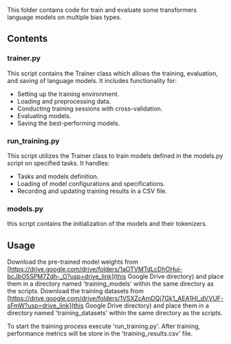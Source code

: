 This folder contains code for train and evaluate some transformers language models on multiple bias types. 
## Contents
### trainer.py 
This script contains the Trainer class which allows the training, evaluation, and saving of language models. 
It includes functionality for:
- Setting up the training environment.
- Loading and preprocessing data.
- Conducting training sessions with cross-validation.
- Evaluating models.
- Saving the best-performing models.

### run_training.py
This script utilizes the Trainer class to train models defined in the models.py script on specified tasks. 
It handles:
- Tasks and models definition.
- Loading of model configurations and specifications.
- Recording and updating training results in a CSV file.

### models.py 
this script contains the initialization of the models and their tokenizers.

## Usage 
Download the pre-trained model weights from [https://drive.google.com/drive/folders/1aOTVMTdLcDhOHuj-bcJbO5SPM7Zdh-_O?usp=drive_link](this Google Drive directory) and place them in a directory named 'training_models' within the same directory as the scripts.
Download the training datasets from [https://drive.google.com/drive/folders/1VSXZcAmDQj7Gk1_AEA1HI_dVVUF-sFmW?usp=drive_link](this Google Drive directory) and place them in a directory named 'training_datasets' within the same directory as the scripts.

To start the training process execute 'run_training.py'. After training, performance metrics will be store in the 'training_results.csv' file. 

